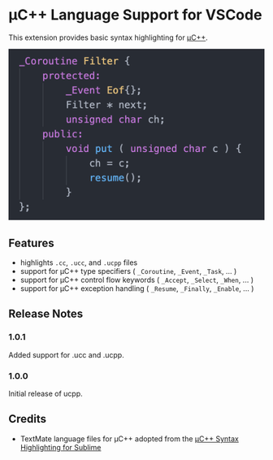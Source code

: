 # µC++ Language Support for VSCode

This extension provides basic syntax highlighting for [&micro;C++](https://github.com/pabuhr/uCPP).

![µC++](images/ucpp.png)

## Features

<!-- - autocompletes &micro;C++ language constructs -->
- highlights `.cc`, `.ucc`, and `.ucpp` files
- support for &micro;C++ type specifiers ( `_Coroutine`, `_Event`, `_Task`, ... )
- support for &micro;C++ control flow keywords ( `_Accept`, `_Select`, `_When`, ... )
- support for &micro;C++ exception handling ( `_Resume`, `_Finally`, `_Enable`, ... )

## Release Notes

### 1.0.1

Added support for .ucc and .ucpp.

### 1.0.0

Initial release of ucpp.


## Credits

 * TextMate language files for µC++ adopted from the [µC++ Syntax Highlighting for Sublime](https://github.com/poduncan/ucpp-subl2-syntax)
